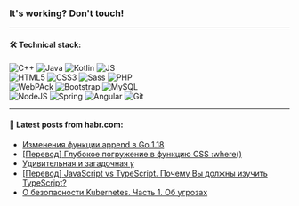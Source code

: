 ### It's working? Don't touch!

---

#### 🛠️ Technical stack:

![C++](https://img.shields.io/badge/C++-informational?logo=c%2B%2B&style=flat&logoColor=white&color=9C033A)
![Java](https://img.shields.io/badge/Java-informational?logo=java&style=flat&logoColor=white&color=007396)
![Kotlin](https://img.shields.io/badge/Kotlin-informational?logo=Kotlin&style=flat&logoColor=white&color=0095D5)
![JS](https://img.shields.io/badge/JS-informational?logo=javaScript&style=flat&logoColor=black&color=F7Df1E) <br>
![HTML5](https://img.shields.io/badge/HTML5-informational?logo=html5&style=flat&logoColor=white&color=E34F26)
![CSS3](https://img.shields.io/badge/CSS3-informational?logo=css3&style=flat&logoColor=white&color=157286)
![Sass](https://img.shields.io/badge/Saas-informational?logo=sass&style=flat&logoColor=white&color=hotpink)
![PHP](https://img.shields.io/badge/PHP-informational?logo=php&style=flat&logoColor=white&color=777BB4) <br>
![WebPAck](https://img.shields.io/badge/WebPack-informational?logo=webPack&style=flat&logoColor=white&color=FF6F00)
![Bootstrap](https://img.shields.io/badge/Bootstrap-informational?logo=Bootstrap&style=flat&logoColor=white&color=7952B3)
![MySQL](https://img.shields.io/badge/MySQL-informational?logo=MySQL&style=flat&logoColor=white&color=00f) <br>
![NodeJS](https://img.shields.io/badge/NodeJS-informational?logo=node.js&style=flat&logoColor=white&color=43853D)
![Spring](https://img.shields.io/badge/Spring-informational?logo=Spring&style=flat&logoColor=white&color=0A9EDC)
![Angular](https://img.shields.io/badge/Vue-informational?logo=vue.js&style=flat&logoColor=white&color=red)
![Git](https://img.shields.io/badge/Git-informational?logo=git&style=flat&logoColor=white&color=darkorange)

___

#### 💬 Latest posts from habr.com:

<!-- BLOG-POST-LIST:START -->
- [Изменения функции append в Go 1.18](https://habr.com/ru/post/660827/?utm_source=habrahabr&utm_medium=rss&utm_campaign=660827)
- [[Перевод] Глубокое погружение в функцию CSS :where&lpar;&rpar;](https://habr.com/ru/post/660825/?utm_source=habrahabr&utm_medium=rss&utm_campaign=660825)
- [Удивительная и загадочная 𝛾](https://habr.com/ru/post/658881/?utm_source=habrahabr&utm_medium=rss&utm_campaign=658881)
- [[Перевод] JavaScript vs TypeScript. Почему Вы должны изучить TypeScript?](https://habr.com/ru/post/660791/?utm_source=habrahabr&utm_medium=rss&utm_campaign=660791)
- [О безопасности Kubernetes. Часть 1. Об угрозах](https://habr.com/ru/post/660531/?utm_source=habrahabr&utm_medium=rss&utm_campaign=660531)
<!-- BLOG-POST-LIST:END -->
